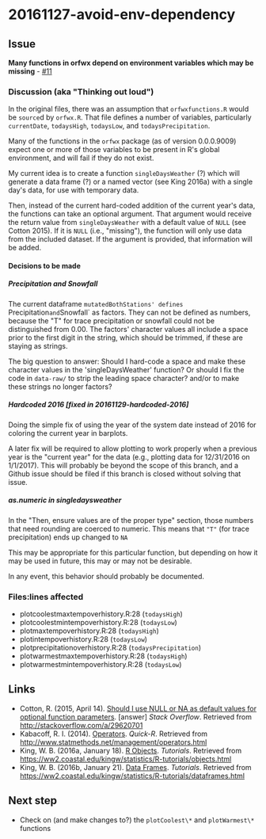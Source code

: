 # 20161127-avoid-env-dependency

## Issue

**Many functions in orfwx depend on environment variables which may be missing** - [#11](https://github.com/verumsolum/orf_weather/issues/11)

### Discussion (aka "Thinking out loud")

In the original files,
there was an assumption that
`orfwxfunctions.R`
would be `source`d by
`orfwx.R`.
That file defines a number of variables,
particularly
`currentDate`,
`todaysHigh`,
`todaysLow`,
and
`todaysPrecipitation`.

Many of the functions in the `orfwx` package
(as of version 0.0.0.9009)
expect one or more of those variables
to be present in
R's global environment,
and will fail if they do not exist.

My current idea is to create a function
`singleDaysWeather` (?)
which will generate
a data frame (?)
or
a named vector (see King 2016a)
with a single day's data,
for use with temporary data.

Then,
instead of the current hard-coded addition 
of the current year's data,
the functions can take an optional argument.
That argument would receive
the return value from 
`singleDaysWeather`
with a default value of
`NULL` (see Cotton 2015).
If it is
`NULL` 
(i.e., "missing"),
the function will only use data
from the included dataset.
If the argument is provided,
that information
will be added.

#### Decisions to be made

##### Precipitation and Snowfall

The current dataframe
`mutatedBothStations'
defines
`Precipitation`
and
`Snowfall`
as factors.
They can not be defined as numbers,
because the "T" for trace precipitation or snowfall
could not be distinguished from 0.00.
The factors' character values all include a space
prior to the first digit in the string,
which should be trimmed,
if these are staying as strings.

The big question to answer:
Should I hard-code a space and make these character values
in the 'singleDaysWeather' function?
Or should I fix the code in `data-raw/`
to strip the leading space character?
and/or to make these strings no longer factors?

##### Hardcoded 2016 [fixed in 20161129-hardcoded-2016]

Doing the simple fix
of using the year of the system date
instead of 2016
for coloring the current year in barplots.

A later fix will be required
to allow plotting to work properly
when a previous year is
the "current year" for the data
(e.g., plotting data for 12/31/2016 on 1/1/2017).
This will probably be beyond the scope of this branch,
and a Github issue should be filed 
if this branch is closed
without solving that issue.

##### as.numeric in singledaysweather

In the 
"Then, ensure values are of the proper type"
section,
those numbers that need rounding
are coerced to numeric.
This means that
`"T"`
(for trace precipitation)
ends up changed to
`NA`

This may be appropriate for this particular function,
but depending on how it may be used in future,
this may or may not be desirable.

In any event,
this behavior should probably be documented.

### Files:lines affected

* plotcoolestmaxtempoverhistory.R:28 (`todaysHigh`)
* plotcoolestmintempoverhistory.R:28 (`todaysLow`)
* plotmaxtempoverhistory.R:28 (`todaysHigh`)
* plotintempoverhistory.R:28 (`todaysLow`)
* plotprecipitationoverhistory.R:28 (`todaysPrecipitation`)
* plotwarmestmaxtempoverhistory.R:28 (`todaysHigh`)
* plotwarmestmintempoverhistory.R:28 (`todaysLow`)

## Links

* Cotton, R. (2015, April 14). [Should I use NULL or NA as default values for optional function parameters](http://stackoverflow.com/a/29620701). [answer] _Stack Overflow_. Retrieved from http://stackoverflow.com/a/29620701
* Kabacoff, R. I. (2014). [Operators](http://www.statmethods.net/management/operators.html). _Quick-R_. Retrieved from http://www.statmethods.net/management/operators.html
* King, W. B. (2016a, January 18). [R Objects](https://ww2.coastal.edu/kingw/statistics/R-tutorials/objects.html). _Tutorials_. Retrieved from https://ww2.coastal.edu/kingw/statistics/R-tutorials/objects.html
* King, W. B. (2016b, January 21). [Data Frames](https://ww2.coastal.edu/kingw/statistics/R-tutorials/dataframes.html). _Tutorials_. Retrieved from https://ww2.coastal.edu/kingw/statistics/R-tutorials/dataframes.html

## Next step
* Check on (and make changes to?) the `plotCoolest\*` and `plotWarmest\*` functions
